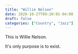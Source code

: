 ```yaml
---
title: "Willie Nelson"
date: 2020-10-27T09:20:01-04:00
draft: false
categories: ["Country", "Jazz"]
---
```


This is Willie Nelson.

It's only purpose is to exist.
